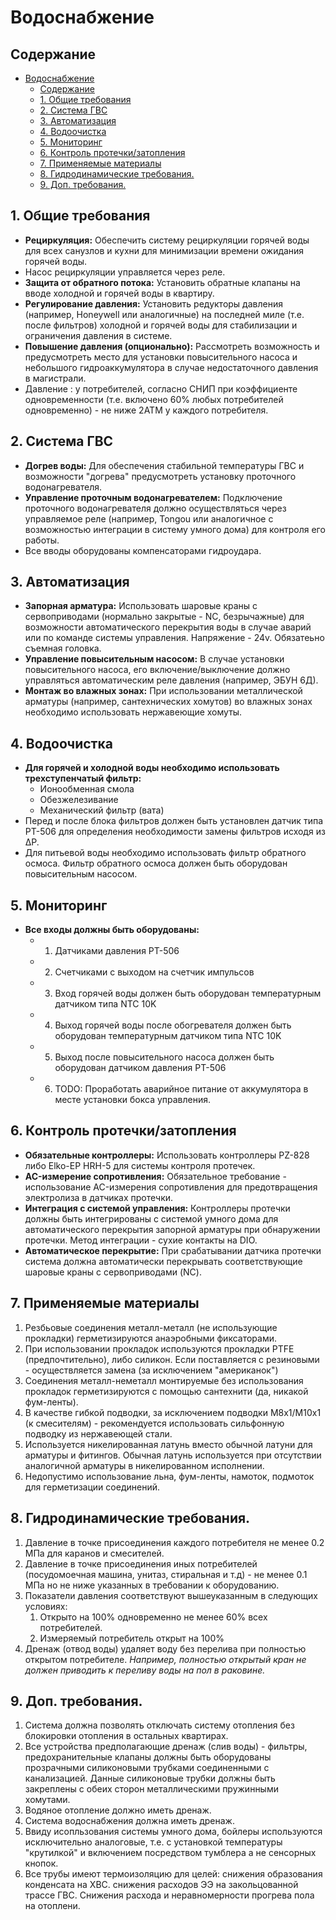 # Водоснабжение

## Содержание
- [Водоснабжение](#водоснабжение)
  - [Содержание](#содержание)
  - [1. Общие требования](#1-общие-требования)
  - [2. Система ГВС](#2-система-гвс)
  - [3. Автоматизация](#3-автоматизация)
  - [4. Водоочистка](#4-водоочистка)
  - [5. Мониторинг](#5-мониторинг)
  - [6. Контроль протечки/затопления](#6-контроль-протечкизатопления)
  - [7. Применяемые материалы](#7-применяемые-материалы)
  - [8. Гидродинамические требования.](#8-гидродинамические-требования)
  - [9. Доп. требования.](#9-доп-требования)

## 1. Общие требования
- **Рециркуляция:** Обеспечить систему рециркуляции горячей воды для всех санузлов и кухни для минимизации времени ожидания горячей воды.
- Насос рециркуляции управляется через реле.
- **Защита от обратного потока:** Установить обратные клапаны на вводе холодной и горячей воды в квартиру.
- **Регулирование давления:** Установить редукторы давления (например, Honeywell или аналогичные) на последней миле (т.е. после фильтров) холодной и горячей воды для стабилизации и ограничения давления в системе.
- **Повышение давления (опционально):** Рассмотреть возможность и предусмотреть место для установки повысительного насоса и небольшого гидроаккумулятора в случае недостаточного давления в магистрали.
- Давление : у потребителей, согласно СНИП при коэффициенте одновременности (т.е. включено 60% любых потребителей одновременно) - не ниже 2АТМ у каждого потребителя.


## 2. Система ГВС
- **Догрев воды:** Для обеспечения стабильной температуры ГВС и возможности "догрева" предусмотреть установку проточного водонагревателя.
- **Управление проточным водонагревателем:** Подключение проточного водонагревателя должно осуществляться через управляемое реле (например, Tongou или аналогичное с возможностью интеграции в систему умного дома) для контроля его работы.
- Все вводы оборудованы компенсаторами гидроудара.

## 3. Автоматизация
- **Запорная арматура:** Использовать шаровые краны с сервоприводами (нормально закрытые - NC, безрычажные) для возможности автоматического перекрытия воды в случае аварий или по команде системы управления. Напряжение - 24v. Обязатеьно съемная головка. 
- **Управление повысительным насосом:** В случае установки повысительного насоса, его включение/выключение должно управляться автоматическим реле давления (например, ЭБУН 6Д).
- **Монтаж во влажных зонах:** При использовании металлической арматуры (например, сантехнических хомутов) во влажных зонах необходимо использовать нержавеющие хомуты.

## 4. Водоочистка
- **Для горячей и холодной воды необходимо использовать трехступенчатый фильтр:**
  - Ионообменная смола
  - Обезжелезивание
  - Механический фильтр (вата)
- Перед и после блока фильтров должен быть установлен датчик типа PT-506 для определения необходимости замены фильтров исходя из ΔP.
- Для питьевой воды необходимо использовать фильтр обратного осмоса. Фильтр обратного осмоса должен быть оборудован повысительным насосом.

## 5. Мониторинг
- **Все входы должны быть оборудованы:**
  - 1. Датчиками давления PT-506 
  - 2. Счетчиками с выходом на счетчик импульсов
  - 3. Вход горячей воды должен быть оборудован температурным датчиком типа NTC 10K
  - 4. Выход горячей воды после обогревателя должен быть оборудован температурным датчиком типа NTC 10K
  - 5. Выход после повысительного насоса должен быть оборудован датчиком давления PT-506
  - 6. TODO: Проработать аварийное питание от аккумулятора в месте установки бокса управления.

## 6. Контроль протечки/затопления
- **Обязательные контроллеры:** Использовать контроллеры PZ-828 либо Elko-EP HRH-5 для системы контроля протечек.
- **AC-измерение сопротивления:** Обязательное требование - использование AC-измерения сопротивления для предотвращения электролиза в датчиках протечки.
- **Интеграция с системой управления:** Контроллеры протечки должны быть интегрированы с системой умного дома для автоматического перекрытия запорной арматуры при обнаружении протечки. Метод интеграции - сухие контакты на DIO.
- **Автоматическое перекрытие:** При срабатывании датчика протечки система должна автоматически перекрывать соответствующие шаровые краны с сервоприводами (NC).

## 7. Применяемые материалы
1. Резбьовые соединения металл-металл (не использующие прокладки) герметизируются анаэробными фиксаторами.
1. При использовании прокладок используются прокладки PTFE (предпочтительно), либо силикон. Если поставляется с резиновыми - осуществляется замена (за исключением "американок")
1. Соединения металл-неметалл монтируемые без использования прокладок герметизируются с помощью сантехнити (да, никакой фум-ленты).
1. В качестве гибкой подводки, за исключением подводки  M8x1/M10x1 (к смесителям) - рекомендуется использовать сильфонную подводку из нержавеющей стали. 
1. Используется никелированная латунь вместо обычной латуни для арматуры и фитингов. Обычная латунь используется при отсутствии аналогичной арматуры в никелированном исполнении.
1. Недопустимо использование льна, фум-ленты, намоток, подмоток для герметизации соединений.

## 8. Гидродинамические требования.
1. Давление в точке присоединения каждого потребителя не менее 0.2 МПа для каранов и смесителей.
2. Давление в точке присоединения иных потребителей (посудомоечная машина, унитаз, стиральная и т.д) - не менее 0.1 МПа но не ниже указанных в требовании к оборудованию.
3. Показатели давления соответствуют вышеуказанным в следующих условиях: 
   1. Открыто на 100% одновременно не менее 60% всех потребителей.
   2. Измеряемый потребитель открыт на 100%
4. Дренаж (отвод воды) удаляет воду без перелива при полностью открытом потребителе. _Например, полностью открытый кран не должен приводить к переливу воды на пол в раковине._

## 9. Доп. требования.
1. Система должна позволять отключать систему отопления без блокировки отопления в остальных квартирах.
2. Все устройства предполагающие дренаж (слив воды) - фильтры, предохранительные клапаны должны быть оборудованы 
    прозрачными силиконовыми трубками соединенными с канализацией. Данные силиконовые трубки должны быть закреплены с обеих сторон металлическими пружинными хомутами.
3. Водяное отопление должно иметь дренаж.
4. Система водоснабжения должна иметь дренаж.
5. Ввиду исопльзования системы умного дома, бойлеры используются исключительно аналоговые, т.е. с установкой температуры "крутилкой" и включением посредством тумблера а не сенсорных кнопок.
6. Все трубы имеют термоизоляцию для целей: снижения образования конденсата на ХВС. снижения расходов ЭЭ на закольцованной трассе ГВС. Снижения расхода и неравномерности прогрева пола на отоплени.